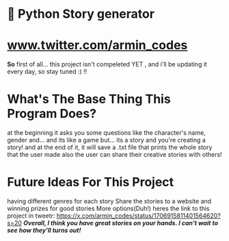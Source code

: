# 📖 Python Story generator 

# **www.twitter.com/armin_codes**

**So** first of all... this project isn't compeleted YET , and i'll be updating it every day, so stay tuned :) !!

# What's The Base Thing This Program Does?

at the beginning it asks you some questions like the character's name, gender and...
and its like a game but... its a story and you're creating a story! and at the end of it, it will save a .txt file that prints the whole story that the user made
also the user can share their creative stories with others! 

# Future Ideas For This Project

having different genres for each story
Share the stories to a website and winning prizes for good stories
More options(Duh!)
heres the link to this project in tweetr: https://x.com/armin_codes/status/1706915811401564620?s=20
***Overall, I think you have great stories on your hands. I can't wait to see how they'll turns out!***
